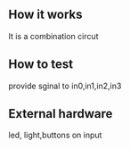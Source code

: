 <!---

This file is used to generate your project datasheet. Please fill in the information below and delete any unused
sections.

You can also include images in this folder and reference them in the markdown. Each image must be less than
512 kb in size, and the combined size of all images must be less than 1 MB.
-->

## How it works

It is a combination circut

## How to test

provide sginal to in0,in1,in2,in3

## External hardware
led, light,buttons on input
